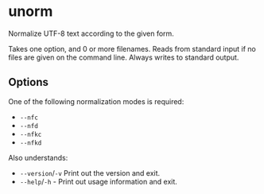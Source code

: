 unorm
=====

Normalize UTF-8 text according to the given form.

Takes one option, and 0 or more filenames. Reads from standard input
if no files are given on the command line. Always writes to standard
output.

Options
-------

One of the following normalization modes is required:

* `--nfc`
* `--nfd`
* `--nfkc`
* `--nfkd`

Also understands:

* `--version`/`-v` Print out the version and exit.
* `--help`/`-h` - Print out usage information and exit.
